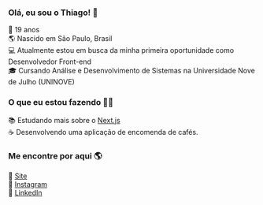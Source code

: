 ### Olá, eu sou o Thiago! 👋

🚀 19 anos <br>
🌎 Nascido em São Paulo, Brasil <br>
💻 Atualmente estou em busca da minha primeira oportunidade como Desenvolvedor Front-end <br>
🎓 Cursando Análise e Desenvolvimento de Sistemas na Universidade Nove de Julho (UNINOVE)<br>


### O que eu estou fazendo 👨‍💻

📚 Estudando mais sobre o [Next.js](https://nextjs.org/) <br>
☕ Desenvolvendo uma aplicação de encomenda de cafés. <br>

### Me encontre por aqui 🌎

🚀 [Site](https://thiagomarim.vercel.app/) <br>
📸 [Instagram](https://instagram.com/thimarim) <br>
💼 [LinkedIn](https://www.linkedin.com/in/thiago-marim/) <br>
